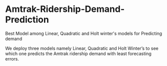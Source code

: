 # Amtrak-Ridership-Demand-Prediction
Best Model among Linear, Quadratic and Holt winter's models for Predicting demand

We deploy three models namely Linear, Quadratic and Holt Winter’s to see which one predicts the Amtrak ridership demand with least forecasting errors.
